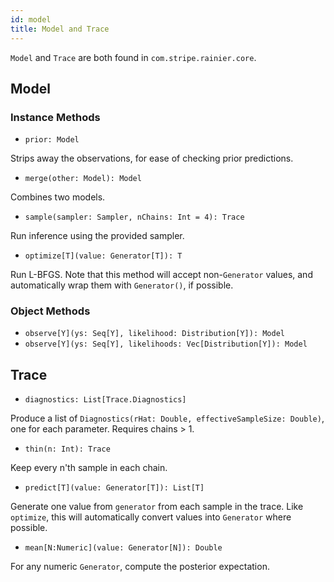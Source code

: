 ```yaml
---
id: model
title: Model and Trace
---
```


`Model` and `Trace` are both found in `com.stripe.rainier.core`.

## Model

### Instance Methods

* `prior: Model`

Strips away the observations, for ease of checking prior predictions.

* `merge(other: Model): Model`

Combines two models.

* `sample(sampler: Sampler, nChains: Int = 4): Trace`

Run inference using the provided sampler.

* `optimize[T](value: Generator[T]): T`

Run L-BFGS. Note that this method will accept non-`Generator` values, and automatically wrap them with `Generator()`, if possible.

### Object Methods

* `observe[Y](ys: Seq[Y], likelihood: Distribution[Y]): Model`
* `observe[Y](ys: Seq[Y], likelihoods: Vec[Distribution[Y]): Model`

## Trace

* `diagnostics: List[Trace.Diagnostics]`

Produce a list of `Diagnostics(rHat: Double, effectiveSampleSize: Double)`, one for each parameter. Requires chains > 1.

* `thin(n: Int): Trace`

Keep every n'th sample in each chain.

* `predict[T](value: Generator[T]): List[T]`

Generate one value from `generator` from each sample in the trace. Like `optimize`, this will automatically convert values into `Generator` where possible.

* `mean[N:Numeric](value: Generator[N]): Double`

For any numeric `Generator`, compute the posterior expectation.